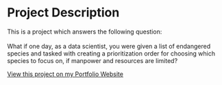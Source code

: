 # Project Description
This is a project which answers the following question:<br><br>
What if one day, as a data scientist, you were given a list of endangered species and tasked with creating a prioritization order for choosing which species to focus on, if manpower and resources are limited?

[View this project on my Portfolio Website](https://max-torch.github.io/2021/05/14/Biodiversity.html)
 

